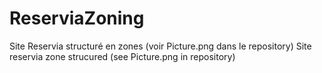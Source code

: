 # ReserviaZoning
Site Reservia structuré en zones (voir Picture.png dans le repository)
Site reservia zone strucured (see Picture.png in repository)
